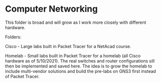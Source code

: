 # Computer Networking

This folder is broad and will grow as I work more closely with different hardware. 


Folders: 

Cisco - Large labs built in Packet Tracer for a NetAcad course. 

Homelab - Small labs built in Packet Tracer for a homelab (all Cisco hardware as of 5/10/2021). The real switches and router configurations sill then be implemented and saved here. The idea is to grow the homelab to include multi-vendor solutions and build the pre-labs on GNS3 first instead of Packet Tracer.  
